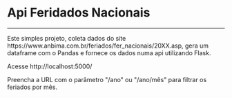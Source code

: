 # Api Feridados Nacionais
<hr>
Este simples projeto, coleta dados do site https://www.anbima.com.br/feriados/fer_nacionais/20XX.asp, 
gera um dataframe com o Pandas e fornece os dados numa api utilizando Flask.

Acesse http://localhost:5000/

Preencha a URL com o parâmetro "/ano" ou "/ano/mês" para filtrar os feriados por mês.

